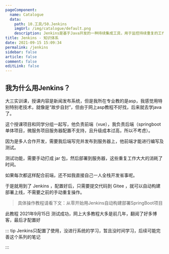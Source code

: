 ```yaml
---
pageComponent: 
  name: Catalogue
  data: 
    path: 10.工具/50.Jenkins
    imgUrl: /img/catalogue/default.png
    description: Jenkins是基于Java开发的一种持续集成工具，用于监控持续重复的工作
title: Jenkins - 知识体系
date: 2021-09-15 15:09:34
permalink: /jenkins
sidebar: false
article: false
comment: false
editLink: false
---
```




## 我为什么用Jenkins？

大三实训课，授课内容是新闻发布系统，但是我所在专业教的是asp，我感觉用特别特别老技术，就像是“故步自封”，但由于网上asp教程不好找，后来就去学java了。

这个授课项目和同学分组一起写，他负责前端（vue），我负责后端（springboot单体项目，微服务项目服务器配置不支持，且升级成本过高，所以不考虑）。

因为是多人合作开发，需要我后端写完并发布到服务器上，他前端才能进行编写及测试。

测试功能，需要手动打成 jar 包，然后部署到服务器，这些重复工作大大的消耗了时间。

如果每次都这样配合前端，还不如我直接自己一人全栈开发省事呢。

于是就用到了 Jenkins ，配置好后，只需要提交代码到 Gitee ，就可以自动构建部署上线，不需要之前的手动重复操作。

>  具体操作教程请看下文：从零开始用Jenkins自动构建部署SpringBoot项目

此教程 2021年9月15日 测试成功，网上大多教程大多是前几年，翻阅了好多博客，最后才配置好



::: tip Jenkins只配置了使用，没进行系统的学习，暂且没时间学习，后续可能完善这个系列的笔记

:::

